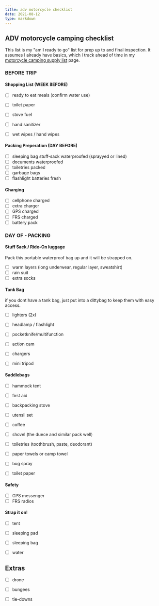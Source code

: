 ```yaml
---
title: adv motorcycle checklist
date: 2021-08-12 
type: markdown
---
```



## ADV motorcycle camping checklist 

This list is my "am I ready to go" list for prep up to and final inspection. It assumes I already have basics, which I track ahead of time in my [motorcycle camping supply list](./supplies) page.



### BEFORE TRIP

#### Shopping List (WEEK BEFORE)

- [ ] ready to eat meals (confirm water use)
- [ ] toilet paper
- [ ] stove fuel
- [ ] hand sanitizer
- [ ] wet wipes / hand wipes


#### Packing Preperation (DAY BEFORE)

- [ ] sleeping bag stuff-sack waterproofed (sprayyed or lined)
- [ ] documents waterproofed
- [ ] toiletries packed
- [ ] garbage bags
- [ ] flashlight batteries fresh

#### Charging

- [ ] cellphone charged
- [ ] extra charger
- [ ] GPS charged
- [ ] FRS charged
- [ ] battery pack

### DAY OF - PACKING

#### Stuff Sack / Ride-On luggage

Pack this portable waterproof bag up and it will be strapped on.

- [ ] warm layers (long underwear, regular layer, sweatshirt)
- [ ] rain suit
- [ ] extra socks

#### Tank Bag

if  you dont have a tank bag, just put into a dittybag to keep them with easy access.

- [ ] lighters (2x)
- [ ] headlamp / flashlight
- [ ] pocketknife/multifunction
- [ ] action cam
- [ ] chargers
- [ ] mini tripod


#### Saddlebags
- [ ] hammock tent
- [ ] first aid
- [ ] backpacking stove
- [ ] utensil set
- [ ] coffee
- [ ] shovel (the duece and similar pack well)
- [ ] toiletries (toothbrush, paste, deodorant)
- [ ] paper towels or camp towel
- [ ] bug spray
- [ ] toilet paper


#### Safety
- [ ] GPS messenger
- [ ] FRS radios

#### Strap it on!
- [ ] tent
- [ ] sleeping pad
- [ ] sleeping bag
- [ ] water 


## Extras

- [ ] drone
- [ ] bungees
- [ ] tie-downs


